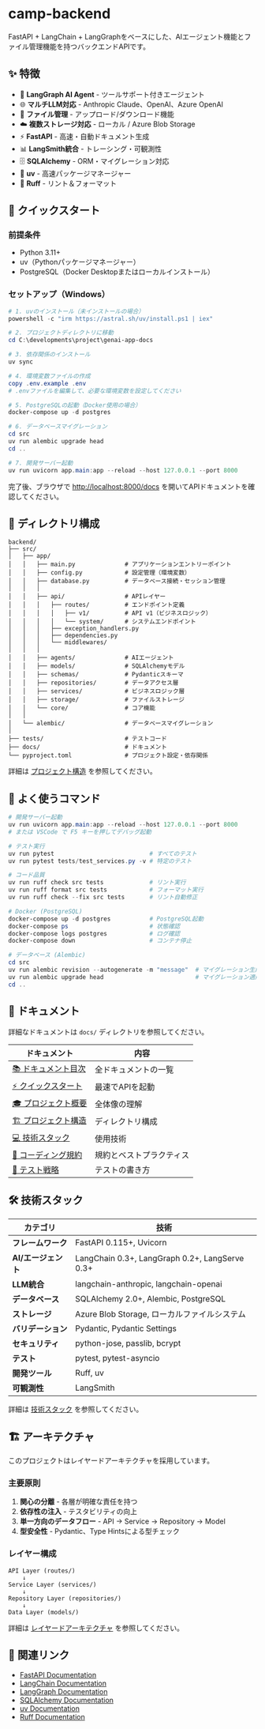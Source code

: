 # camp-backend

FastAPI + LangChain + LangGraphをベースにした、AIエージェント機能とファイル管理機能を持つバックエンドAPIです。

## ✨ 特徴

- 🤖 **LangGraph AI Agent** - ツールサポート付きエージェント
- 🌐 **マルチLLM対応** - Anthropic Claude、OpenAI、Azure OpenAI
- 📁 **ファイル管理** - アップロード/ダウンロード機能
- ☁️ **複数ストレージ対応** - ローカル / Azure Blob Storage
- ⚡ **FastAPI** - 高速・自動ドキュメント生成
- 📊 **LangSmith統合** - トレーシング・可観測性
- 🗄️ **SQLAlchemy** - ORM・マイグレーション対応
- 🔧 **uv** - 高速パッケージマネージャー
- 🎨 **Ruff** - リント＆フォーマット

## 🚀 クイックスタート

### 前提条件

- Python 3.11+
- uv（Pythonパッケージマネージャー）
- PostgreSQL（Docker Desktopまたはローカルインストール）

### セットアップ（Windows）

```powershell
# 1. uvのインストール（未インストールの場合）
powershell -c "irm https://astral.sh/uv/install.ps1 | iex"

# 2. プロジェクトディレクトリに移動
cd C:\developments\project\genai-app-docs

# 3. 依存関係のインストール
uv sync

# 4. 環境変数ファイルの作成
copy .env.example .env
# .envファイルを編集して、必要な環境変数を設定してください

# 5. PostgreSQLの起動（Docker使用の場合）
docker-compose up -d postgres

# 6. データベースマイグレーション
cd src
uv run alembic upgrade head
cd ..

# 7. 開発サーバー起動
uv run uvicorn app.main:app --reload --host 127.0.0.1 --port 8000
```

完了後、ブラウザで [http://localhost:8000/docs](http://localhost:8000/docs) を開いてAPIドキュメントを確認してください。

## 📁 ディレクトリ構成

```text
backend/
├── src/
│   ├── app/
│   │   ├── main.py              # アプリケーションエントリーポイント
│   │   ├── config.py            # 設定管理（環境変数）
│   │   ├── database.py          # データベース接続・セッション管理
│   │   │
│   │   ├── api/                 # APIレイヤー
│   │   │   ├── routes/          # エンドポイント定義
│   │   │   │   ├── v1/          # API v1（ビジネスロジック）
│   │   │   │   └── system/      # システムエンドポイント
│   │   │   ├── exception_handlers.py
│   │   │   ├── dependencies.py
│   │   │   └── middlewares/
│   │   │
│   │   ├── agents/              # AIエージェント
│   │   ├── models/              # SQLAlchemyモデル
│   │   ├── schemas/             # Pydanticスキーマ
│   │   ├── repositories/        # データアクセス層
│   │   ├── services/            # ビジネスロジック層
│   │   ├── storage/             # ファイルストレージ
│   │   └── core/                # コア機能
│   │
│   └── alembic/                 # データベースマイグレーション
│
├── tests/                       # テストコード
├── docs/                        # ドキュメント
└── pyproject.toml               # プロジェクト設定・依存関係
```

詳細は [プロジェクト構造](./docs/02-architecture/01-project-structure.md) を参照してください。

## 📜 よく使うコマンド

```powershell
# 開発サーバー起動
uv run uvicorn app.main:app --reload --host 127.0.0.1 --port 8000
# または VSCode で F5 キーを押してデバッグ起動

# テスト実行
uv run pytest                           # すべてのテスト
uv run pytest tests/test_services.py -v # 特定のテスト

# コード品質
uv run ruff check src tests             # リント実行
uv run ruff format src tests            # フォーマット実行
uv run ruff check --fix src tests       # リント自動修正

# Docker (PostgreSQL)
docker-compose up -d postgres           # PostgreSQL起動
docker-compose ps                       # 状態確認
docker-compose logs postgres            # ログ確認
docker-compose down                     # コンテナ停止

# データベース (Alembic)
cd src
uv run alembic revision --autogenerate -m "message"  # マイグレーション生成
uv run alembic upgrade head                          # マイグレーション適用
cd ..
```

## 📖 ドキュメント

詳細なドキュメントは `docs/` ディレクトリを参照してください。

| ドキュメント | 内容 |
|------------|------|
| [📚 ドキュメント目次](./docs/README.md) | 全ドキュメントの一覧 |
| [⚡ クイックスタート](./docs/01-getting-started/05-quick-start.md) | 最速でAPIを起動 |
| [🎓 プロジェクト概要](./docs/01-getting-started/06-project-overview.md) | 全体像の理解 |
| [🏗️ プロジェクト構造](./docs/02-architecture/01-project-structure.md) | ディレクトリ構成 |
| [💻 技術スタック](./docs/03-core-concepts/01-tech-stack/index.md) | 使用技術 |
| [📝 コーディング規約](./docs/04-development/03-coding-standards/) | 規約とベストプラクティス |
| [🧪 テスト戦略](./docs/05-testing/01-testing-strategy/index.md) | テストの書き方 |

## 🛠️ 技術スタック

| カテゴリ | 技術 |
|---------|------|
| **フレームワーク** | FastAPI 0.115+, Uvicorn |
| **AI/エージェント** | LangChain 0.3+, LangGraph 0.2+, LangServe 0.3+ |
| **LLM統合** | langchain-anthropic, langchain-openai |
| **データベース** | SQLAlchemy 2.0+, Alembic, PostgreSQL |
| **ストレージ** | Azure Blob Storage, ローカルファイルシステム |
| **バリデーション** | Pydantic, Pydantic Settings |
| **セキュリティ** | python-jose, passlib, bcrypt |
| **テスト** | pytest, pytest-asyncio |
| **開発ツール** | Ruff, uv |
| **可観測性** | LangSmith |

詳細は [技術スタック](./docs/03-core-concepts/01-tech-stack/index.md) を参照してください。

## 🏗️ アーキテクチャ

このプロジェクトはレイヤードアーキテクチャを採用しています。

### 主要原則

1. **関心の分離** - 各層が明確な責任を持つ
2. **依存性の注入** - テスタビリティの向上
3. **単一方向のデータフロー** - API → Service → Repository → Model
4. **型安全性** - Pydantic、Type Hintsによる型チェック

### レイヤー構成

```text
API Layer (routes/)
    ↓
Service Layer (services/)
    ↓
Repository Layer (repositories/)
    ↓
Data Layer (models/)
```

詳細は [レイヤードアーキテクチャ](./docs/02-architecture/02-layered-architecture.md) を参照してください。

## 🔗 関連リンク

- [FastAPI Documentation](https://fastapi.tiangolo.com/)
- [LangChain Documentation](https://python.langchain.com/)
- [LangGraph Documentation](https://langchain-ai.github.io/langgraph/)
- [SQLAlchemy Documentation](https://docs.sqlalchemy.org/)
- [uv Documentation](https://docs.astral.sh/uv/)
- [Ruff Documentation](https://docs.astral.sh/ruff/)
